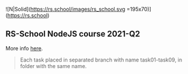 ![N|Solid](https://rs.school/images/rs_school.svg =195x70)](https://rs.school)
## RS-School NodeJS course 2021-Q2

More info [here](https://rs.school/nodejs/).

> Each task placed in separated branch with name task01-task09, in folder with the same name. 